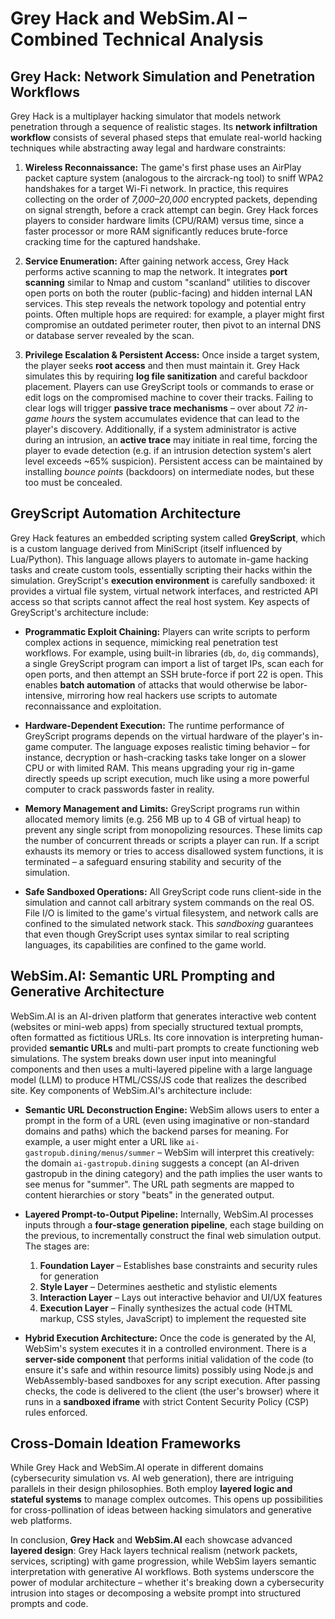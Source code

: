 # Grey Hack and WebSim.AI – Combined Technical Analysis

## Grey Hack: Network Simulation and Penetration Workflows

Grey Hack is a multiplayer hacking simulator that models network penetration through a sequence of realistic stages. Its **network infiltration workflow** consists of several phased steps that emulate real-world hacking techniques while abstracting away legal and hardware constraints:

1. **Wireless Reconnaissance:** The game's first phase uses an AirPlay packet capture system (analogous to the aircrack-ng tool) to sniff WPA2 handshakes for a target Wi-Fi network. In practice, this requires collecting on the order of *7,000–20,000* encrypted packets, depending on signal strength, before a crack attempt can begin. Grey Hack forces players to consider hardware limits (CPU/RAM) versus time, since a faster processor or more RAM significantly reduces brute-force cracking time for the captured handshake.

2. **Service Enumeration:** After gaining network access, Grey Hack performs active scanning to map the network. It integrates **port scanning** similar to Nmap and custom "scanland" utilities to discover open ports on both the router (public-facing) and hidden internal LAN services. This step reveals the network topology and potential entry points. Often multiple hops are required: for example, a player might first compromise an outdated perimeter router, then pivot to an internal DNS or database server revealed by the scan.

3. **Privilege Escalation & Persistent Access:** Once inside a target system, the player seeks **root access** and then must maintain it. Grey Hack simulates this by requiring **log file sanitization** and careful backdoor placement. Players can use GreyScript tools or commands to erase or edit logs on the compromised machine to cover their tracks. Failing to clear logs will trigger **passive trace mechanisms** – over about *72 in-game hours* the system accumulates evidence that can lead to the player's discovery. Additionally, if a system administrator is active during an intrusion, an **active trace** may initiate in real time, forcing the player to evade detection (e.g. if an intrusion detection system's alert level exceeds ~65% suspicion). Persistent access can be maintained by installing *bounce points* (backdoors) on intermediate nodes, but these too must be concealed.

## GreyScript Automation Architecture

Grey Hack features an embedded scripting system called **GreyScript**, which is a custom language derived from MiniScript (itself influenced by Lua/Python). This language allows players to automate in-game hacking tasks and create custom tools, essentially scripting their hacks within the simulation. GreyScript's **execution environment** is carefully sandboxed: it provides a virtual file system, virtual network interfaces, and restricted API access so that scripts cannot affect the real host system. Key aspects of GreyScript's architecture include:

- **Programmatic Exploit Chaining:** Players can write scripts to perform complex actions in sequence, mimicking real penetration test workflows. For example, using built-in libraries (`db`, `do`, `dig` commands), a single GreyScript program can import a list of target IPs, scan each for open ports, and then attempt an SSH brute-force if port 22 is open. This enables **batch automation** of attacks that would otherwise be labor-intensive, mirroring how real hackers use scripts to automate reconnaissance and exploitation.

- **Hardware-Dependent Execution:** The runtime performance of GreyScript programs depends on the virtual hardware of the player's in-game computer. The language exposes realistic timing behavior – for instance, decryption or hash-cracking tasks take longer on a slower CPU or with limited RAM. This means upgrading your rig in-game directly speeds up script execution, much like using a more powerful computer to crack passwords faster in reality.

- **Memory Management and Limits:** GreyScript programs run within allocated memory limits (e.g. 256 MB up to 4 GB of virtual heap) to prevent any single script from monopolizing resources. These limits cap the number of concurrent threads or scripts a player can run. If a script exhausts its memory or tries to access disallowed system functions, it is terminated – a safeguard ensuring stability and security of the simulation.

- **Safe Sandboxed Operations:** All GreyScript code runs client-side in the simulation and cannot call arbitrary system commands on the real OS. File I/O is limited to the game's virtual filesystem, and network calls are confined to the simulated network stack. This *sandboxing* guarantees that even though GreyScript uses syntax similar to real scripting languages, its capabilities are confined to the game world.

## WebSim.AI: Semantic URL Prompting and Generative Architecture

WebSim.AI is an AI-driven platform that generates interactive web content (websites or mini-web apps) from specially structured textual prompts, often formatted as fictitious URLs. Its core innovation is interpreting human-provided **semantic URLs** and multi-part prompts to create functioning web simulations. The system breaks down user input into meaningful components and then uses a multi-layered pipeline with a large language model (LLM) to produce HTML/CSS/JS code that realizes the described site. Key components of WebSim.AI's architecture include:

- **Semantic URL Deconstruction Engine:** WebSim allows users to enter a prompt in the form of a URL (even using imaginative or non-standard domains and paths) which the backend parses for meaning. For example, a user might enter a URL like `ai-gastropub.dining/menus/summer` – WebSim will interpret this creatively: the domain `ai-gastropub.dining` suggests a concept (an AI-driven gastropub in the dining category) and the path implies the user wants to see menus for "summer". The URL path segments are mapped to content hierarchies or story "beats" in the generated output.

- **Layered Prompt-to-Output Pipeline:** Internally, WebSim.AI processes inputs through a **four-stage generation pipeline**, each stage building on the previous, to incrementally construct the final web simulation output. The stages are:  
  1. **Foundation Layer** – Establishes base constraints and security rules for generation
  2. **Style Layer** – Determines aesthetic and stylistic elements
  3. **Interaction Layer** – Lays out interactive behavior and UI/UX features
  4. **Execution Layer** – Finally synthesizes the actual code (HTML markup, CSS styles, JavaScript) to implement the requested site

- **Hybrid Execution Architecture:** Once the code is generated by the AI, WebSim's system executes it in a controlled environment. There is a **server-side component** that performs initial validation of the code (to ensure it's safe and within resource limits) possibly using Node.js and WebAssembly-based sandboxes for any script execution. After passing checks, the code is delivered to the client (the user's browser) where it runs in a **sandboxed iframe** with strict Content Security Policy (CSP) rules enforced.

## Cross-Domain Ideation Frameworks

While Grey Hack and WebSim.AI operate in different domains (cybersecurity simulation vs. AI web generation), there are intriguing parallels in their design philosophies. Both employ **layered logic and stateful systems** to manage complex outcomes. This opens up possibilities for cross-pollination of ideas between hacking simulators and generative web platforms.

In conclusion, **Grey Hack** and **WebSim.AI** each showcase advanced **layered design**: Grey Hack layers technical realism (network packets, services, scripting) with game progression, while WebSim layers semantic interpretation with generative AI workflows. Both systems underscore the power of modular architecture – whether it's breaking down a cybersecurity intrusion into stages or decomposing a website prompt into structured prompts and code.